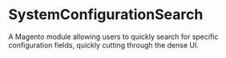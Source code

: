 SystemConfigurationSearch
=========================

A Magento module allowing users to quickly search for specific configuration fields, quickly cutting through the dense UI. 
